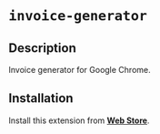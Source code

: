 # `invoice-generator`

## Description

Invoice generator for Google Chrome.

## Installation

Install this extension from **[Web Store](https://chrome.google.com/webstore/detail/invoice-generator/obdabdocagpfclncklefebhhgggkbbnk)**.
